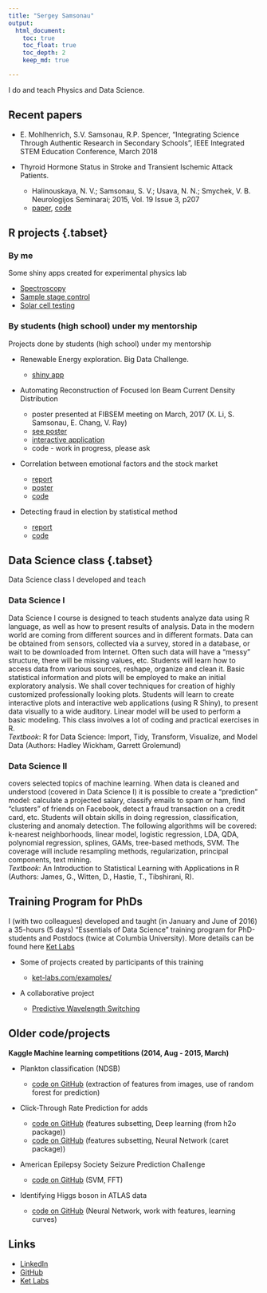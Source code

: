 ```yaml
---
title: "Sergey Samsonau"
output: 
  html_document:
    toc: true
    toc_float: true
    toc_depth: 2
    keep_md: true

---
```


I do and teach Physics and Data Science. 

## Recent papers

*  E. Mohlhenrich, S.V. Samsonau, R.P. Spencer, “Integrating Science Through Authentic Research in Secondary Schools”, IEEE Integrated STEM Education Conference, March 2018

* Thyroid Hormone Status in Stroke and Transient Ischemic Attack Patients.
    + Halinouskaya, N. V.; Samsonau, S. V.; Usava, N. N.; Smychek, V. B. Neurologijos Seminarai; 2015, Vol. 19 Issue 3, p207
    + [paper](http://connection.ebscohost.com/c/articles/110196910/thyroid-hormone-status-stroke-transient-ischemic-attack-patients), [code](supplementary_information.pdf)
    
## R projects {.tabset}
    
### By me

Some shiny apps created for experimental physics lab

  * [Spectroscopy](https://github.com/ssamsonau/Spectroscopy)
  * [Sample stage control](https://github.com/ssamsonau/SampleStage)
  * [Solar cell testing](https://github.com/ssamsonau/solar_cell_testing)

### By students (high school) under my mentorship

Projects done by students (high school) under my mentorship

* Renewable Energy exploration. Big Data Challenge.
    + [shiny app](https://www.google.com/url?q=https%3A%2F%2Fgk-233.shinyapps.io%2FBigData_PRISMS%2F&sa=D&sntz=1&usg=AFQjCNEAbs3g1Mc6kaYlabY9_ByPYmjl2g)

* Automating Reconstruction of Focused Ion Beam Current Density Distribution
    + poster presented at FIBSEM meeting on March, 2017 (X. Li, S. Samsonau, E. Chang, V. Ray)
    + [see poster](http://www.fibsem.net/web_documents/2017Presentations/P08-Ray-PBS-poster.pdf)
    + [interactive application](https://cloud.ket-labs.com/shiny/FIB/)
    + code - work in progress, please ask

* Correlation between emotional factors and the stock market
    + [report](https://github.com/prismsus/HighFrequency/blob/master/Final_Presentation.Rmd)
    + [poster](https://github.com/prismsus/HighFrequency/blob/master/poster/Final_poster.pdf)
    + [code](https://github.com/prismsus/HighFrequency)
    
* Detecting fraud in election by statistical method
    + [report](https://github.com/prismsus/election/blob/master/presentation.md)
    + [code](https://github.com/prismsus/election)

## Data Science class {.tabset}

Data Science class I developed and teach

### Data Science I

Data Science I course is designed to teach students analyze data using R language, as well as how to present results of analysis. Data in the modern world are coming from different sources and in different formats. Data can be obtained from sensors, collected via a survey, stored in a database, or wait to be downloaded from Internet. Often such data will have a “messy” structure, there will be missing values, etc. Students will learn how to access data from various sources, reshape, organize and clean it. Basic statistical information and plots will be employed to make an initial exploratory analysis. We shall cover techniques for creation of highly customized professionally looking plots. Students will learn to create interactive plots and interactive web applications (using R Shiny), to present data visually to a wide auditory. Linear model will be used to perform a basic modeling. This class involves a lot of coding and practical exercises in R.    
_Textbook_: R for Data Science: Import, Tidy, Transform, Visualize, and Model Data (Authors: Hadley Wickham, Garrett Grolemund)

### Data Science II 
covers selected topics of machine learning. When data is cleaned and understood (covered in Data Science I) it is possible to create a “prediction” model: calculate a projected salary, classify emails to spam or ham, find “clusters” of friends on Facebook, detect a fraud transaction on a credit card, etc. Students will obtain skills in doing regression, classification, clustering and anomaly detection. The following algorithms will be covered: k-nearest neighborhoods, linear model, logistic regression, LDA, QDA, polynomial regression, splines, GAMs, tree-based methods, SVM. The coverage will include resampling methods, regularization, principal components, text mining.    
_Textbook_: An Introduction to Statistical Learning with Applications in R (Authors: James, G., Witten, D., Hastie, T., Tibshirani, R). 


## Training Program for PhDs
I (with two colleagues) developed and taught (in January and June of 2016) a 35-hours (5 days) “Essentials of Data Science” training program for PhD-students and Postdocs (twice at Columbia University). More details can be found here [Ket Labs](http://www.ket-labs.com/)   
    
* Some of projects created by participants of this training
    + [ket-labs.com/examples/](http://www.ket-labs.com/examples/)
    
* A collaborative project
    + [Predictive Wavelength Switching](https://github.com/Zahra-Bakhtiari/Predictive-Wavelength-Switching/blob/master/Main-Algorithm.md)
    


## Older code/projects

__Kaggle Machine learning competitions (2014, Aug - 2015, March)__

* Plankton classification (NDSB) 
    + [code on GitHub](https://github.com/ssamsonau/NDSB) (extraction of features from images, use of random forest for prediction)

* Click-Through Rate Prediction for adds 
    + [code on GitHub](https://github.com/ssamsonau/ClickThrough/tree/h2o)
(features subsetting, Deep learning (from h2o package)) 
    + [code on GitHub](https://github.com/ssamsonau/ClickThrough/tree/caret) (features subsetting, Neural Network (caret package)) 

* American Epilepsy Society Seizure Prediction Challenge 
    + [code on GitHub](https://github.com/ssamsonau/K_Epil) (SVM, FFT)

* Identifying Higgs boson in ATLAS data 
    + [code on GitHub](https://github.com/ssamsonau/K_Higgs) (Neural Network, work with features, learning curves)
    
## Links

+  [LinkedIn](http://linkedin.com/in/ssamsonau)
+  [GitHub](https://github.com/ssamsonau)
+  [Ket Labs](http://www.ket-labs.com/)  
